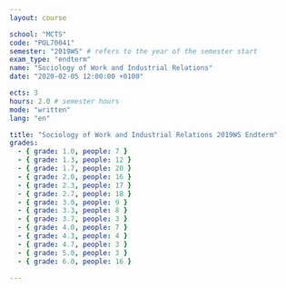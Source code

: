 ```yaml
---
layout: course

school: "MCTS"
code: "POL70041"
semester: "2019WS" # refers to the year of the semester start
exam_type: "endterm"
name: "Sociology of Work and Industrial Relations"
date: "2020-02-05 12:00:00 +0100"

ects: 3
hours: 2.0 # semester hours
mode: "written"
lang: "en"

title: "Sociology of Work and Industrial Relations 2019WS Endterm"
grades:
  - { grade: 1.0, people: 7 }
  - { grade: 1.3, people: 12 }
  - { grade: 1.7, people: 20 }
  - { grade: 2.0, people: 16 }
  - { grade: 2.3, people: 17 }
  - { grade: 2.7, people: 18 }
  - { grade: 3.0, people: 9 }
  - { grade: 3.3, people: 8 }
  - { grade: 3.7, people: 3 }
  - { grade: 4.0, people: 7 }
  - { grade: 4.3, people: 4 }
  - { grade: 4.7, people: 3 }
  - { grade: 5.0, people: 3 }
  - { grade: 6.0, people: 16 }

---
```



